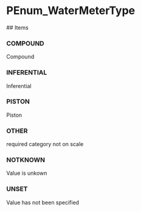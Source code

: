 # PEnum_WaterMeterType

<!-- end of definition -->## Items

### COMPOUND
Compound

### INFERENTIAL
Inferential

### PISTON
Piston

### OTHER
required category not on scale

### NOTKNOWN
Value is unkown

### UNSET
Value has not been specified
